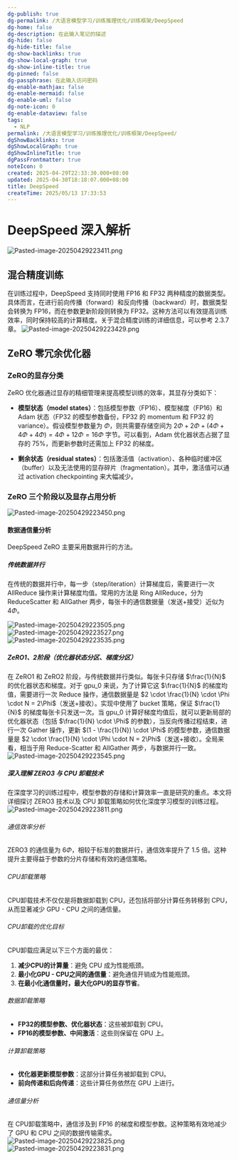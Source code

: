 ```yaml
---
dg-publish: true
dg-permalink: /大语言模型学习/训练推理优化/训练框架/DeepSpeed
dg-home: false
dg-description: 在此输入笔记的描述
dg-hide: false
dg-hide-title: false
dg-show-backlinks: true
dg-show-local-graph: true
dg-show-inline-title: true
dg-pinned: false
dg-passphrase: 在此输入访问密码
dg-enable-mathjax: false
dg-enable-mermaid: false
dg-enable-uml: false
dg-note-icon: 0
dg-enable-dataview: false
tags:
  - NLP
permalink: /大语言模型学习/训练推理优化/训练框架/DeepSpeed/
dgShowBacklinks: true
dgShowLocalGraph: true
dgShowInlineTitle: true
dgPassFrontmatter: true
noteIcon: 0
created: 2025-04-29T22:33:30.000+08:00
updated: 2025-04-30T18:18:07.000+08:00
title: DeepSpeed
createTime: 2025/05/13 17:33:53
---
```




# DeepSpeed 深入解析
![Pasted-image-20250429223411.png](/img/user/附件/Pasted-image-20250429223411.png)

## 混合精度训练
在训练过程中，DeepSpeed 支持同时使用 FP16 和 FP32 两种精度的数据类型。具体而言，在进行前向传播（forward）和反向传播（backward）时，数据类型会转换为 FP16，而在参数更新阶段则转换为 FP32。这种方法可以有效提高训练效率，同时保持较高的计算精度。关于混合精度训练的详细信息，可以参考 2.3.7 章。
![Pasted-image-20250429223429.png](/img/user/附件/Pasted-image-20250429223429.png)


## ZeRO 零冗余优化器

### ZeRO的显存分类
ZeRO 优化器通过显存的精细管理来提高模型训练的效率，其显存分类如下：

- **模型状态（model states）**：包括模型参数（FP16）、模型梯度（FP16）和 Adam 状态（FP32 的模型参数备份，FP32 的 momentum 和 FP32 的 variance）。假设模型参数量为 $\Phi$，则共需要存储空间为 $2\Phi + 2\Phi + (4\Phi + 4\Phi + 4\Phi) = 4\Phi + 12\Phi = 16\Phi$ 字节。可以看到，Adam 优化器状态占据了显存的 75%，而更新参数时还需加上 FP32 的梯度。

- **剩余状态（residual states）**：包括激活值（activation）、各种临时缓冲区（buffer）以及无法使用的显存碎片（fragmentation）。其中，激活值可以通过 activation checkpointing 来大幅减少。


### ZeRO 三个阶段以及显存占用分析
![Pasted-image-20250429223450.png](/img/user/附件/Pasted-image-20250429223450.png)

#### 数据通信量分析
DeepSpeed ZeRO 主要采用数据并行的方法。

##### 传统数据并行
在传统的数据并行中，每一步（step/iteration）计算梯度后，需要进行一次 AllReduce 操作来计算梯度均值。常用的方法是 Ring AllReduce，分为 ReduceScatter 和 AllGather 两步，每张卡的通信数据量（发送+接受）近似为 $4\Phi$。

![Pasted-image-20250429223505.png](/img/user/附件/Pasted-image-20250429223505.png)
![Pasted-image-20250429223527.png](/img/user/附件/Pasted-image-20250429223527.png)
![Pasted-image-20250429223535.png](/img/user/附件/Pasted-image-20250429223535.png)


##### ZeRO1、2阶段（优化器状态分区、梯度分区）
在 ZeRO1 和 ZeRO2 阶段，与传统数据并行类似。每张卡只存储 $\frac{1}{N}$ 的优化器状态和梯度。对于 gpu_0 来说，为了计算它这 $\frac{1}{N}$ 的梯度均值，需要进行一次 Reduce 操作，通信数据量是 $2 \cdot \frac{1}{N} \cdot \Phi \cdot N = 2\Phi$（发送+接收）。实现中使用了 bucket 策略，保证 $\frac{1}{N}$ 的梯度每张卡只发送一次。当 gpu_0 计算好梯度均值后，就可以更新局部的优化器状态（包括 $\frac{1}{N} \cdot \Phi$ 的参数），当反向传播过程结束，进行一次 Gather 操作，更新 $(1 - \frac{1}{N}) \cdot \Phi$ 的模型参数，通信数据量是 $2 \cdot \frac{1}{N} \cdot \Phi \cdot N = 2\Phi$（发送+接收）。全局来看，相当于用 Reduce-Scatter 和 AllGather 两步，与数据并行一致。
![Pasted-image-20250429223545.png](/img/user/附件/Pasted-image-20250429223545.png)


#####  深入理解 ZERO3 与 CPU 卸载技术
在深度学习的训练过程中，模型参数的存储和计算效率一直是研究的重点。本文将详细探讨 ZERO3 技术以及 CPU 卸载策略如何优化深度学习模型的训练过程。
![Pasted-image-20250429223811.png](/img/user/附件/Pasted-image-20250429223811.png)

###### 通信效率分析
ZERO3 的通信量为 $6\Phi$，相较于标准的数据并行，通信效率提升了 $1.5$ 倍。这种提升主要得益于参数的分片存储和有效的通信策略。


###### CPU卸载策略
CPU卸载技术不仅仅是将数据卸载到 CPU，还包括将部分计算任务转移到 CPU，从而显著减少 GPU - CPU 之间的通信量。


###### CPU卸载的优化目标
CPU卸载应满足以下三个方面的最优：

1. **减少CPU的计算量**：避免 CPU 成为性能瓶颈。
2. **最小化GPU - CPU之间的通信量**：避免通信开销成为性能瓶颈。
3. **在最小化通信量时，最大化GPU的显存节省**。


###### 数据卸载策略
- **FP32的模型参数、优化器状态**：这些被卸载到 CPU。
- **FP16的模型参数、中间激活**：这些则保留在 GPU 上。


###### 计算卸载策略
- **优化器更新模型参数**：这部分计算任务被卸载到 CPU。
- **前向传递和后向传递**：这些计算任务依然在 GPU 上进行。


###### 通信量分析
在 CPU卸载策略中，通信涉及到 FP16 的梯度和模型参数。这种策略有效地减少了 GPU 和 CPU 之间的数据传输需求。
![Pasted-image-20250429223825.png](/img/user/附件/Pasted-image-20250429223825.png)![Pasted-image-20250429223831.png](/img/user/附件/Pasted-image-20250429223831.png)
